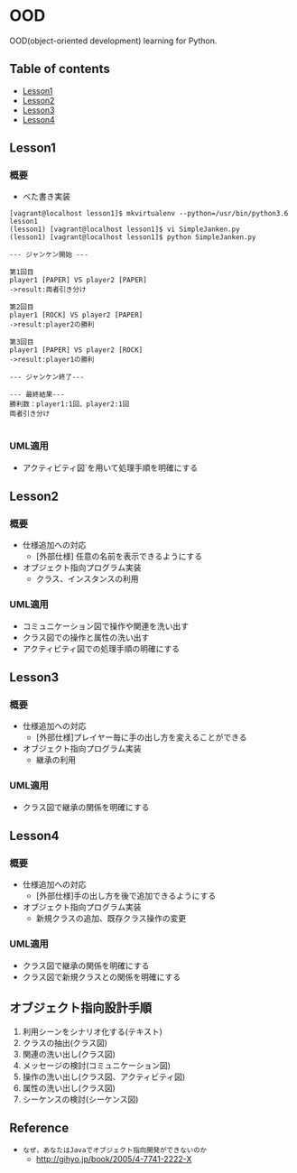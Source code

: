 # OOD

OOD(object-oriented development) learning for Python.

## Table of contents

* [Lesson1](#Lesson1)
* [Lesson2](#Lesson2)
* [Lesson3](#Lesson3)
* [Lesson4](#Lesson4)

## Lesson1

### 概要

* べた書き実装

```
[vagrant@localhost lesson1]$ mkvirtualenv --python=/usr/bin/python3.6 lesson1
(lesson1) [vagrant@localhost lesson1]$ vi SimpleJanken.py
(lesson1) [vagrant@localhost lesson1]$ python SimpleJanken.py
```

```
--- ジャンケン開始 ---

第1回目
player1 [PAPER] VS player2 [PAPER]
->result:両者引き分け

第2回目
player1 [ROCK] VS player2 [PAPER]
->result:player2の勝利

第3回目
player1 [PAPER] VS player2 [ROCK]
->result:player1の勝利

--- ジャンケン終了---

--- 最終結果---
勝利数：player1:1回、player2:1回
両者引き分け


```

### UML適用

* アクティビティ図`を用いて処理手順を明確にする

## Lesson2

### 概要

* 仕様追加への対応
  * [外部仕様] 任意の名前を表示できるようにする
* オブジェクト指向プログラム実装
  * クラス、インスタンスの利用

### UML適用

* コミュニケーション図で操作や関連を洗い出す
* クラス図での操作と属性の洗い出す
* アクティビティ図での処理手順の明確にする

## Lesson3

### 概要

* 仕様追加への対応
  * [外部仕様]プレイヤー毎に手の出し方を変えることができる
* オブジェクト指向プログラム実装
  * 継承の利用

### UML適用

* クラス図で継承の関係を明確にする

## Lesson4

### 概要

* 仕様追加への対応
  * [外部仕様]手の出し方を後で追加できるようにする
* オブジェクト指向プログラム実装
  * 新規クラスの追加、既存クラス操作の変更

### UML適用

* クラス図で継承の関係を明確にする
* クラス図で新規クラスとの関係を明確にする

## オブジェクト指向設計手順

1. 利用シーンをシナリオ化する(テキスト)
1. クラスの抽出(クラス図)
1. 関連の洗い出し(クラス図)
1. メッセージの検討(コミュニケーション図)
1. 操作の洗い出し(クラス図、アクティビティ図)
1. 属性の洗い出し(クラス図)
1. シーケンスの検討(シーケンス図)

## Reference

* `なぜ，あなたはJavaでオブジェクト指向開発ができないのか`
  * http://gihyo.jp/book/2005/4-7741-2222-X
